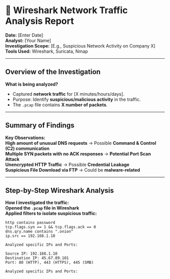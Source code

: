 # 📡 Wireshark Network Traffic Analysis Report

**Date:** [Enter Date]  
**Analyst:** [Your Name]  
**Investigation Scope:** [E.g., Suspicious Network Activity on Company X]  
**Tools Used:** Wireshark, Suricata, Nmap  

---

## Overview of the Investigation
**What is being analyzed?**  
- Captured **network traffic** for [X minutes/hours/days].  
- Purpose: Identify **suspicious/malicious activity** in the traffic.  
- The `.pcap` file contains **X number of packets**.

---

##  Summary of Findings  
**Key Observations:**  
 **High amount of unusual DNS requests** → Possible **Command & Control (C2) communication**  
 **Multiple SYN packets with no ACK responses** → **Potential Port Scan Attack**  
 **Unencrypted HTTP Traffic** → Possible **Credential Leakage**  
 **Suspicious File Download via FTP** → Could be **malware-related**  

---

##  Step-by-Step Wireshark Analysis  
 **How I investigated the traffic:**  
 **Opened the `.pcap` file in Wireshark**  
 **Applied filters to isolate suspicious traffic:**  
   ```plaintext
   http contains password
   tcp.flags.syn == 1 && tcp.flags.ack == 0
   dns.qry.name contains ".onion"
   ip.src == 192.168.1.10

Analyzed specific IPs and Ports:

Source IP: 192.168.1.10
Destination IP: 45.67.89.101
Port: 80 (HTTP), 443 (HTTPS), 445 (SMB)

Analyzed specific IPs and Ports:

